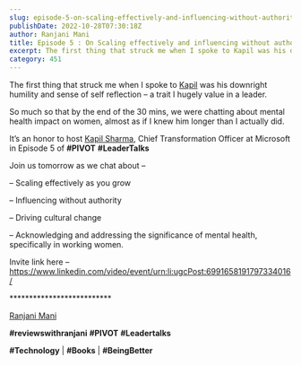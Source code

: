 ```yaml
---
slug: episode-5-on-scaling-effectively-and-influencing-without-authority
publishDate: 2022-10-28T07:30:18Z
author: Ranjani Mani
title: Episode 5 : On Scaling effectively and influencing without authority 
excerpt: The first thing that struck me when I spoke to Kapil was his downright humility and sense of self reflection – a trait I hugely value in a leader. So much so that by the end of the 30 mins, we were chatting about mental health impact on women, almost as if I knew him  ... 
category: 451
---
```


The first thing that struck me when I spoke to [Kapil](https://www.linkedin.com/feed/#) was his downright humility and sense of self reflection – a trait I hugely value in a leader.

So much so that by the end of the 30 mins, we were chatting about mental health impact on women, almost as if I knew him longer than I actually did.

It’s an honor to host [Kapil Sharma](https://www.linkedin.com/feed/#), Chief Transformation Officer at Microsoft in Episode 5 of **#PIVOT** **#LeaderTalks** 

Join us tomorrow as we chat about –

– Scaling effectively as you grow

– Influencing without authority

– Driving cultural change

– Acknowledging and addressing the significance of mental health, specifically in working women.

Invite link here – <https://www.linkedin.com/video/event/urn:li:ugcPost:6991658191797334016/>

\*\*\*\*\*\*\*\*\*\*\*\*\*\*\*\*\*\*\*\*\*\*\*\*\*\*

[Ranjani Mani](https://www.linkedin.com/feed/#)

**#reviewswithranjani** **#PIVOT** **#Leadertalks**

**#Technology** | **#Books** | **#BeingBetter**
